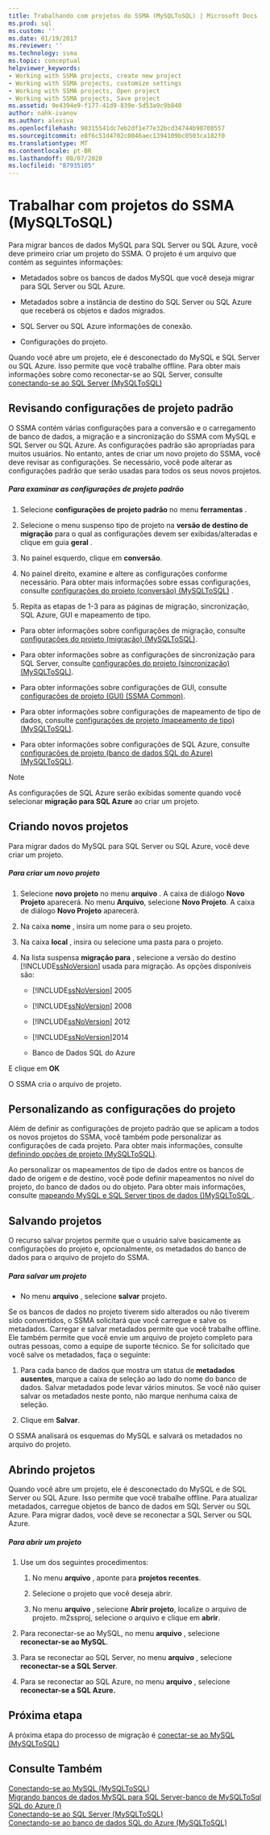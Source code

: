 ```yaml
---
title: Trabalhando com projetos do SSMA (MySQLToSQL) | Microsoft Docs
ms.prod: sql
ms.custom: ''
ms.date: 01/19/2017
ms.reviewer: ''
ms.technology: ssma
ms.topic: conceptual
helpviewer_keywords:
- Working with SSMA projects, create new project
- Working with SSMA projects, customize settings
- Working with SSMA projects, Open project
- Working with SSMA projects, Save project
ms.assetid: 9e4394e9-f177-41d9-839e-5d53a9c9b840
author: nahk-ivanov
ms.author: alexiva
ms.openlocfilehash: 98315541dc7eb2df1e77e32bcd34744b98708557
ms.sourcegitcommit: e8f6c51d4702c0046aec1394109bc0503ca182f0
ms.translationtype: MT
ms.contentlocale: pt-BR
ms.lasthandoff: 08/07/2020
ms.locfileid: "87935105"
---
```

# <a name="working-with-ssma-projects-mysqltosql"></a>Trabalhar com projetos do SSMA (MySQLToSQL)
Para migrar bancos de dados MySQL para SQL Server ou SQL Azure, você deve primeiro criar um projeto do SSMA. O projeto é um arquivo que contém as seguintes informações:  
  
-   Metadados sobre os bancos de dados MySQL que você deseja migrar para SQL Server ou SQL Azure.  
  
-   Metadados sobre a instância de destino do SQL Server ou SQL Azure que receberá os objetos e dados migrados.  
  
-   SQL Server ou SQL Azure informações de conexão.  
  
-   Configurações do projeto.  
  
Quando você abre um projeto, ele é desconectado do MySQL e SQL Server ou SQL Azure. Isso permite que você trabalhe offline. Para obter mais informações sobre como reconectar-se ao SQL Server, consulte [conectando-se ao SQL Server &#40;MySQLToSQL&#41;](../../ssma/mysql/connecting-to-sql-server-mysqltosql.md)  
  
## <a name="reviewing-default-project-settings"></a>Revisando configurações de projeto padrão  
O SSMA contém várias configurações para a conversão e o carregamento de banco de dados, a migração e a sincronização do SSMA com MySQL e SQL Server ou SQL Azure. As configurações padrão são apropriadas para muitos usuários. No entanto, antes de criar um novo projeto do SSMA, você deve revisar as configurações. Se necessário, você pode alterar as configurações padrão que serão usadas para todos os seus novos projetos.  
  
##### <a name="to-review-default-project-settings"></a>Para examinar as configurações de projeto padrão  
  
1.  Selecione **configurações de projeto padrão** no menu **ferramentas** .  
  
2.  Selecione o menu suspenso tipo de projeto na **versão de destino de migração** para o qual as configurações devem ser exibidas/alteradas e clique em guia **geral** .  
  
3.  No painel esquerdo, clique em **conversão**.  
  
4.  No painel direito, examine e altere as configurações conforme necessário. Para obter mais informações sobre essas configurações, consulte [configurações do projeto &#40;conversão&#41; &#40;MySQLToSQL&#41;](../../ssma/mysql/project-settings-conversion-mysqltosql.md) .  
  
5.  Repita as etapas de 1-3 para as páginas de migração, sincronização, SQL Azure, GUI e mapeamento de tipo.  
  
-   Para obter informações sobre configurações de migração, consulte [configurações do projeto &#40;migração&#41; &#40;MySQLToSQL&#41;](../../ssma/mysql/project-settings-migration-mysqltosql.md).  
  
-   Para obter informações sobre as configurações de sincronização para SQL Server, consulte [configurações do projeto &#40;sincronização&#41; &#40;MySQLToSQL&#41;](../../ssma/mysql/project-settings-synchronization-mysqltosql.md).  
  
-   Para obter informações sobre configurações de GUI, consulte [configurações de projeto (GUI) (SSMA Common)](https://msdn.microsoft.com/cf06baf1-8714-48a3-95dc-781f6ca53693).  
  
-   Para obter informações sobre configurações de mapeamento de tipo de dados, consulte [configurações de projeto &#40;mapeamento de tipo&#41; &#40;MySQLToSQL&#41;](../../ssma/mysql/project-settings-type-mapping-mysqltosql.md).  
  
-   Para obter informações sobre configurações de SQL Azure, consulte [configurações de projeto &#40;banco de dados SQL do Azure&#41; &#40;MySQLToSQL&#41;](../../ssma/mysql/project-settings-azure-sql-db-mysqltosql.md).  
  
> [!NOTE]  
> As configurações de SQL Azure serão exibidas somente quando você selecionar **migração para SQL Azure** ao criar um projeto.  
  
## <a name="creating-new-projects"></a>Criando novos projetos  
Para migrar dados do MySQL para SQL Server ou SQL Azure, você deve criar um projeto.  
  
##### <a name="to-create-a-new-project"></a>Para criar um novo projeto  
  
1.  Selecione **novo projeto** no menu **arquivo** . A caixa de diálogo **Novo Projeto** aparecerá. No menu **Arquivo**, selecione **Novo Projeto**. A caixa de diálogo **Novo Projeto** aparecerá.  
  
2.  Na caixa **nome** , insira um nome para o seu projeto.  
  
3.  Na caixa **local** , insira ou selecione uma pasta para o projeto.  
  
4.  Na lista suspensa **migração para** , selecione a versão do destino [!INCLUDE[ssNoVersion](../../includes/ssnoversion-md.md)] usada para migração. As opções disponíveis são:  
  
    -   [!INCLUDE[ssNoVersion](../../includes/ssnoversion-md.md)] 2005  
  
    -   [!INCLUDE[ssNoVersion](../../includes/ssnoversion-md.md)] 2008  
  
    -   [!INCLUDE[ssNoVersion](../../includes/ssnoversion-md.md)] 2012  
  
    -   [!INCLUDE[ssNoVersion](../../includes/ssnoversion-md.md)]2014  
  
    -   Banco de Dados SQL do Azure  
  
E clique em **OK**  
  
O SSMA cria o arquivo de projeto.  
  
## <a name="customizing-project-settings"></a>Personalizando as configurações do projeto  
Além de definir as configurações de projeto padrão que se aplicam a todos os novos projetos do SSMA, você também pode personalizar as configurações de cada projeto. Para obter mais informações, consulte [definindo opções de projeto &#40;MySQLToSQL&#41;](../../ssma/mysql/setting-project-options-mysqltosql.md).  
  
Ao personalizar os mapeamentos de tipo de dados entre os bancos de dado de origem e de destino, você pode definir mapeamentos no nível do projeto, do banco de dados ou do objeto. Para obter mais informações, consulte [mapeando MySQL e SQL Server tipos de dados &#40;&#41;MySQLToSQL ](../../ssma/mysql/mapping-mysql-and-sql-server-data-types-mysqltosql.md).  
  
## <a name="saving-projects"></a>Salvando projetos  
O recurso salvar projetos permite que o usuário salve basicamente as configurações do projeto e, opcionalmente, os metadados do banco de dados para o arquivo de projeto do SSMA.  
  
##### <a name="to-save-a-project"></a>Para salvar um projeto  
  
-   No menu **arquivo** , selecione **salvar** projeto.  
  
Se os bancos de dados no projeto tiverem sido alterados ou não tiverem sido convertidos, o SSMA solicitará que você carregue e salve os metadados. Carregar e salvar metadados permite que você trabalhe offline. Ele também permite que você envie um arquivo de projeto completo para outras pessoas, como a equipe de suporte técnico. Se for solicitado que você salve os metadados, faça o seguinte:  
  
1.  Para cada banco de dados que mostra um status de **metadados ausentes**, marque a caixa de seleção ao lado do nome do banco de dados. Salvar metadados pode levar vários minutos. Se você não quiser salvar os metadados neste ponto, não marque nenhuma caixa de seleção.  
  
2.  Clique em **Salvar**.  
  
O SSMA analisará os esquemas do MySQL e salvará os metadados no arquivo do projeto.  
  
## <a name="opening-projects"></a>Abrindo projetos  
Quando você abre um projeto, ele é desconectado do MySQL e de SQL Server ou SQL Azure. Isso permite que você trabalhe offline. Para atualizar metadados, carregue objetos de banco de dados em SQL Server ou SQL Azure. Para migrar dados, você deve se reconectar a SQL Server ou SQL Azure.  
  
##### <a name="to-open-a-project"></a>Para abrir um projeto  
  
1.  Use um dos seguintes procedimentos:  
  
    1.  No menu **arquivo** , aponte para **projetos recentes**.  
  
    2.  Selecione o projeto que você deseja abrir.  
  
    3.  No menu **arquivo** , selecione **Abrir projeto**, localize o arquivo de projeto. m2ssproj, selecione o arquivo e clique em **abrir**.  
  
2.  Para reconectar-se ao MySQL, no menu **arquivo** , selecione **reconectar-se ao MySQL**.  
  
3.  Para se reconectar ao SQL Server, no menu **arquivo** , selecione **reconectar-se a SQL Server**.  
  
4.  Para se reconectar ao SQL Azure, no menu **arquivo** , selecione **reconectar-se a SQL Azure.**  
  
## <a name="next-step"></a>Próxima etapa  
A próxima etapa do processo de migração é [conectar-se ao MySQL &#40;MySQLToSQL&#41;](../../ssma/mysql/connecting-to-mysql-mysqltosql.md)  
  
## <a name="see-also"></a>Consulte Também  
[Conectando-se ao MySQL &#40;MySQLToSQL&#41;](../../ssma/mysql/connecting-to-mysql-mysqltosql.md)  
[Migrando bancos de dados MySQL para SQL Server-banco de MySQLToSql SQL do Azure &#40;&#41;](../../ssma/mysql/migrating-mysql-databases-to-sql-server-azure-sql-db-mysqltosql.md)  
[Conectando-se ao SQL Server &#40;MySQLToSQL&#41;](../../ssma/mysql/connecting-to-sql-server-mysqltosql.md)  
[Conectando-se ao banco de dados SQL do Azure &#40;MySQLToSQL&#41;](../../ssma/mysql/connecting-to-azure-sql-db-mysqltosql.md)  
  

